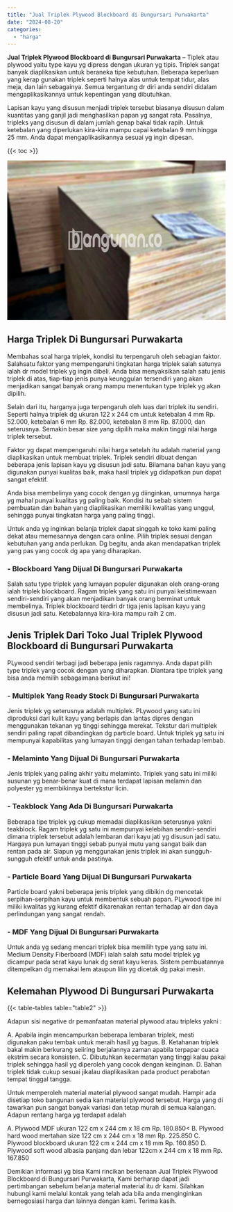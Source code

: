 ```yaml
---
title: "Jual Triplek Plywood Blockboard di Bungursari Purwakarta"
date: "2024-08-20"
categories: 
  - "harga"
---
```


**Jual Triplek Plywood Blockboard di Bungursari Purwakarta** – Tiplek atau plywood yaitu type kayu yg dipress dengan ukuran yg tipis. Triplek sangat banyak diaplikasikan untuk beraneka tipe kebutuhan. Beberapa keperluan yang kerap gunakan triplek seperti halnya alas untuk tempat tidur, alas meja, dan lain sebagainya. Semua tergantung dr diri anda sendiri didalam mengaplikasikannya untuk kepentingan yang dibutuhkan.

Lapisan kayu yang disusun menjadi triplek tersebut biasanya disusun dalam kuantitas yang ganjil jadi menghasilkan papan yg sangat rata. Pasalnya, tripleks yang disusun di dalam jumlah genap bakal tidak rapih. Untuk ketebalan yang diperlukan kira-kira mampu capai ketebalan 9 mm hingga 25 mm. Anda dapat mengaplikasikannya sesuai yg ingin dipesan.

{{< toc >}}

![Jual Triplek Plywood Blockboard di Bungursari Purwakarta](/images/jual-triplek-murah-28.png)

## Harga Triplek Di Bungursari Purwakarta

Membahas soal harga triplek, kondisi itu terpengaruh oleh sebagian faktor. Salahsatu faktor yang mempengaruhi tingkatan harga triplek salah satunya ialah dr model triplek yg ingin dibeli. Anda bisa menyaksikan salah satu jenis triplek di atas, tiap-tiap jenis punya keunggulan tersendiri yang akan menjadikan sangat banyak orang mampu menentukan type triplek yg akan dipilih.

Selain dari itu, harganya juga terpengaruh oleh luas dari triplek itu sendiri. Seperti halnya triplek dg ukuran 122 x 244 cm untuk ketebalan 4 mm Rp. 52.000, ketebalan 6 mm Rp. 82.000, ketebalan 8 mm Rp. 87.000, dan seterusnya. Semakin besar size yang dipilih maka makin tinggi nilai harga triplek tersebut.

Faktor yg dapat mempengaruhi nilai harga setelah itu adalah material yang diaplikasikan untuk membuat triplek. Triplek sendiri dibuat dengan beberapa jenis lapisan kayu yg disusun jadi satu. Bilamana bahan kayu yang digunakan punyai kualitas baik, maka hasil triplek yg didapatkan pun dapat sangat efektif.

Anda bisa membelinya yang cocok dengan yg diinginkan, umumnya harga yg mahal punyai kualitas yg paling baik. Kondisi itu sebab sistem pembuatan dan bahan yang diaplikasikan memiliki kwalitas yang unggul, sehingga punyai tingkatan harga yang paling tinggi.

Untuk anda yg inginkan belanja triplek dapat singgah ke toko kami paling dekat atau memesannya dengan cara online. Pilih triplek sesuai dengan kebutuhan yang anda perlukan. Dg begitu, anda akan mendapatkan triplek yang pas yang cocok dg apa yang diharapkan.

### \- Blockboard Yang Dijual Di Bungursari Purwakarta

Salah satu type triplek yang lumayan populer digunakan oleh orang-orang ialah triplek blockboard. Ragam triplek yang satu ini punyai keistimewaan sendiri-sendiri yang akan menjadikan banyak orang berminat untuk membelinya. Triplek blockboard terdiri dr tiga jenis lapisan kayu yang disusun jadi satu. Ketebalannya kira-kira mampu raih 2 cm.

## Jenis Triplek Dari Toko Jual Triplek Plywood Blockboard di Bungursari Purwakarta

PLywood sendiri terbagi jadi beberapa jenis ragamnya. Anda dapat pilih type triplek yang cocok dengan yang diharapkan. Diantara tipe triplek yang bisa anda memilih sebagaimana berikut ini!

### \- Multiplek Yang Ready Stock Di Bungursari Purwakarta

Jenis triplek yg seterusnya adalah multiplek. PLywood yang satu ini diproduksi dari kulit kayu yang berlapis dan lantas dipres dengan menggunakan tekanan yg tinggi sehingga merekat. Tekstur dari multiplek sendiri paling rapat dibandingkan dg particle board. Untuk triplek yg satu ini mempunyai kapabilitas yang lumayan tinggi dengan tahan terhadap lembab.

### \- Melaminto Yang Dijual Di Bungursari Purwakarta

Jenis triplek yang paling akhir yaitu melaminto. Triplek yang satu ini miliki susunan yg benar-benar kuat di mana terdapat lapisan melamin dan polyester yg membikinnya bertekstur licin.

### \- Teakblock Yang Ada Di Bungursari Purwakarta

Beberapa tipe triplek yg cukup memadai diaplikasikan seterusnya yakni teakblock. Ragam triplek yg satu ini mempunyai kelebihan sendiri-sendiri dimana triplek tersebut adalah lembaran dari kayu jati yg disusun jadi satu. Hargaya pun lumayan tinggi sebab punyai mutu yang sangat baik dan rentan pada air. Siapun yg menggunakan jenis triplek ini akan sungguh-sungguh efektif untuk anda pastinya.

### \- Particle Board Yang Dijual Di Bungursari Purwakarta

Particle board yakni beberapa jenis triplek yang dibikin dg mencetak serpihan-serpihan kayu untuk membentuk sebuah papan. PLywood tipe ini miliki kwalitas yg kurang efektif dikarenakan rentan terhadap air dan daya perlindungan yang sangat rendah.

### \- MDF Yang Dijual Di Bungursari Purwakarta

Untuk anda yg sedang mencari triplek bisa memilih type yang satu ini. Medium Density Fiberboard (MDF) ialah salah satu model triplek yg dicampur pada serat kayu lunak dg serat kayu keras. Sistem pembuatannya ditempelkan dg memakai lem ataupun lilin yg dicetak dg pakai mesin.

## Kelemahan Plywood Di Bungursari Purwakarta

{{< table-tables table="table2" >}}

Adapun sisi negative dr pemanfaatan material plywood atau tripleks yakni :

A. Apabila ingin mencampurkan beberapa lembaran triplek, mesti digunakan paku tembak untuk meraih hasil yg bagus. B. Ketahanan triplek bakal makin berkurang seiiring berjalannya zaman apabila terpapar cuaca ekstrim secara konsisten. C. Dibutuhkan kecermatan yang tinggi kalau pakai triplek sehingga hasil yg diperoleh yang cocok dengan keinginan. D. Bahan triplek tidak cukup sesuai jikalau diaplikasikan pada product perabotan tempat tinggal tangga.

Untuk memperoleh material material plywood sangat mudah. Hampir ada disetiap toko bangunan sedia kan material plywood tersebut. Harga yang di tawarkan pun sangat banyak variasi dan tetap murah di semua kalangan. Adapun rentang harga yg terdapat adalah

A. Plywood MDF ukuran 122 cm x 244 cm x 18 cm Rp. 180.850< B. Plywood hard wood mertahan size 122 cm x 244 cm x 18 mm Rp. 225.850 C. Plywood blockboard ukuran 122 cm x 244 cm x 18 mm Rp. 160.850 D. Plywood soft wood albasia panjang dan lebar 122cm x 244 cm x 18 mm Rp. 167.850

Demikian informasi yg bisa Kami rincikan berkenaan Jual Triplek Plywood Blockboard di Bungursari Purwakarta, Kami berharap dapat jadi pertimbangan sebelum belanja material material itu dr kami. Silahkan hubungi kami melalui kontak yang telah ada bila anda menginginkan bernegosiasi harga dan lainnya dengan kami. Terima kasih.
